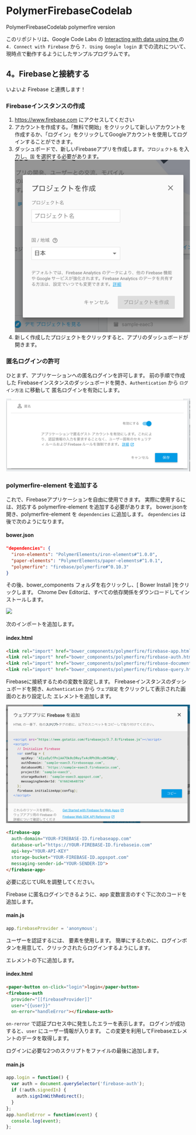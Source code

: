 # PolymerFirebaseCodelab

PolymerFirebaseCodelab polymerfire version

このリポジトリは、Google Code Labs の 
[Interacting with data using the <firebase-element>](https://codelabs.developers.google.com/codelabs/polymer-firebase/index.html)
の `4. Connect with Firebase` から `7. Using Google login` までの流れについて、現時点で動作するようにしたサンプルプログラムです。

## 4。Firebaseと接続する

いよいよ Firebase と連携します！

### Firebaseインスタンスの作成

1. https://www.firebase.com にアクセスしてください
1. アカウントを作成する。「無料で開始」をクリックして新しいアカウントを作成するか、「ログイン」をクリックしてGoogleアカウントを使用してログインすることができます。
1. ダッシュボードで、新しいFirebaseアプリを作成します。`プロジェクト名` を入力し、`国` を選択する必要があります。
![](4-firebase-create-app.png)
1. 新しく作成したプロジェクトをクリックすると、アプリのダッシュボードが開きます。

### 匿名ログインの許可

ひとまず、アプリケーションへの匿名ログインを許可します。
前の手順で作成した Firebaseインスタンスのダッシュボードを開き、`Authentication` から `ログイン方法` に移動して 匿名ログインを有効にします。

![](4-anonynimous-login.png)

### polymerfire-element を追加する

これで、Firebaseアプリケーションを自由に使用できます。
実際に使用するには、対応する polymerfire-element を追加する必要があります。
bower.jsonを開き、polymerfire-element を `dependencies` に追加します。
`dependencies` は後で次のようになります。

#### bower.json

```json
"dependencies": {
  "iron-elements": "PolymerElements/iron-elements#^1.0.0",
  "paper-elements": "PolymerElements/paper-elements#^1.0.1",
  "polymerfire": "firebase/polymerfire#^0.10.3"
}
```

その後、bower_components フォルダを右クリックし、[ Bower Install ]をクリックします。
Chrome Dev Editorは、すべての依存関係をダウンロードしてインストールします。

![](https://codelabs.developers.google.com/codelabs/polymer-firebase/img/img-7.png)

次のインポートを追加します。

#### index.html

```html
<link rel="import" href="bower_components/polymerfire/firebase-app.html">
<link rel="import" href="bower_components/polymerfire/firebase-auth.html">
<link rel="import" href="bower_components/polymerfire/firebase-document.html">
<link rel="import" href="bower_components/polymerfire/firebase-query.html">
```

Firebaseに接続するための変数を設定します。
Firebaseインスタンスのダッシュボードを開き、`Authentication` から `ウェブ設定` をクリックして表示された画面のとおり設定した
<firebase-app> エレメントを追加します。

![](4-web-settings.png)

```html
<firebase-app
  auth-domain="YOUR-FIREBASE-ID.firebaseapp.com"
  database-url="https://YOUR-FIREBASE-ID.firebaseio.com"
  api-key="YOUR-API-KEY"
  storage-bucket="YOUR-FIREBASE-ID.appspot.com"
  messaging-sender-id="YOUR-SENDER-ID">
</firebase-app>
```
必要に応じてURLを調整してください。

Firebase に匿名ログインできるように、app 変数宣言のすぐ下に次のコードを追加します。

#### main.js

```js
app.firebaseProvider = 'anonymous';
```

ユーザーを認証するには、<firebase-auth> 要素を使用します。
簡単にするために、ログインボタンを用意して、クリックされたらログインするようにします。

<dom-repeat> エレメントの下に追加します。

#### index.html

```html
<paper-button on-click="login">login</paper-button>
<firebase-auth
  provider="[[firebaseProvider]]"
  user="{{user}}"
  on-error="handleError"></firebase-auth>
```

`on-rerror` で認証プロセス中に発生したエラーを表示します。
ログインが成功すると、`user` にユーザー情報が入ります。
この変更を利用してFirebaseエレメントのデータを取得します。

ログインに必要な2つのスクリプトをファイルの最後に追加します。

#### main.js

```js
app.login = function() {
  var auth = document.querySelector('firebase-auth');
  if (!auth.signedIn) {
    auth.signInWithRedirect();
  }
};
app.handleError = function(event) {
  console.log(event);  
};
```

